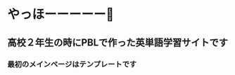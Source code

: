# やっほーーーーー👋
## 高校２年生の時にPBLで作った英単語学習サイトです
### 最初のメインページはテンプレートです
<!--
**104yuki-f/104yuki-f** is a ✨ _special_ ✨ repository because its `README.md` (this file) appears on your GitHub profile.
[英単語アプリ produced by 51班](https://104yuki-f.github.io/English_site/index.html)
Here are some ideas to get you started:

- 🔭 I’m currently working on ...
- 🌱 I’m currently learning ...
- 👯 I’m looking to collaborate on ...
- 🤔 I’m looking for help with ...
- 💬 Ask me about ...
- 📫 How to reach me: ...
- 😄 Pronouns: ...
- ⚡ Fun fact: ...
-->
